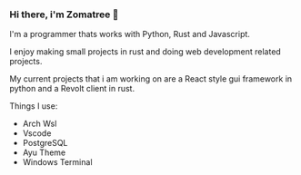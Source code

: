 ### Hi there, i'm Zomatree 👋

I'm a programmer thats works with Python, Rust and Javascript.

I enjoy making small projects in rust and doing web development related projects.

My current projects that i am working on are a React style gui framework in python and a Revolt client in rust.

Things I use:
  - Arch Wsl
  - Vscode
  - PostgreSQL
  - Ayu Theme
  - Windows Terminal
